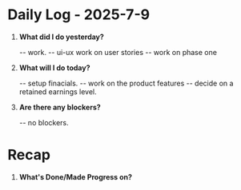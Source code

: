 # Daily Log - 2025-7-9

1. **What did I do yesterday?**

   -- work.
   -- ui-ux work on user stories
   -- work on phase one

2. **What will I do today?**
   
   -- setup finacials.
   -- work on the product features
   -- decide on a retained earnings level.
   

3. **Are there any blockers?**

   -- no blockers.

# Recap

1. **What's Done/Made Progress on?** 

<!--
   git add .; git commit -m "daily stand-up"; git push;
   git add .; git commit -m "daily close"; git push;
-->